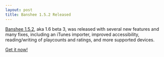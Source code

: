 ```yaml
---
layout: post
title: Banshee 1.5.2 Released
---
```


[Banshee 1.5.2](/download/archives/1.5.2/), aka 1.6 beta 3, was released with several new features and many fixes, including an iTunes importer, improved accessibility, reading/writing of playcounts and ratings, and more supported devices.

[Get it now!](/download)
